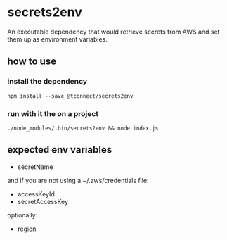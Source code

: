 # secrets2env
An executable dependency that would retrieve secrets from AWS and set them up as environment variables.

## how to use

### install the dependency

```
npm install --save @tconnect/secrets2env
```

### run with it the on a project

```
./node_modules/.bin/secrets2env && node index.js
```

## expected env variables

* secretName

and if you are not using a  ~/.aws/credentials file:

* accessKeyId
* secretAccessKey

optionally:

* region
